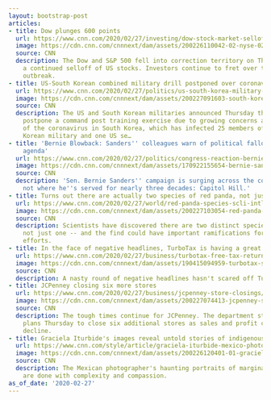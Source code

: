 ```yaml
---
layout: bootstrap-post
articles:
- title: Dow plunges 600 points
  url: https://www.cnn.com/2020/02/27/investing/dow-stock-market-selloff/index.html
  image: https://cdn.cnn.com/cnnnext/dam/assets/200226110042-02-nyse-0225-super-tease.jpg
  source: CNN
  description: The Dow and S&P 500 fell into correction territory on Thursday amid
    a continued selloff of US stocks. Investors continue to fret over the coronavirus
    outbreak.
- title: US-South Korean combined military drill postponed over coronavirus outbreak
  url: https://www.cnn.com/2020/02/27/politics/us-south-korea-military-drill-coronavirus/index.html
  image: https://cdn.cnn.com/cnnnext/dam/assets/200227091603-south-korea-united-states-military-file-super-tease.jpg
  source: CNN
  description: The US and South Korean militaries announced Thursday that they will
    postpone a command post training exercise due to growing concerns about the spread
    of the coronavirus in South Korea, which has infected 25 members of the South
    Korean military and one US se…
- title: 'Bernie Blowback: Sanders'' colleagues warn of political fallout and doomed
    agenda'
  url: https://www.cnn.com/2020/02/27/politics/congress-reaction-bernie-sanders/index.html
  image: https://cdn.cnn.com/cnnnext/dam/assets/170922155654-bernie-sanders-09-13-2017-super-tease.jpg
  source: CNN
  description: 'Sen. Bernie Sanders'' campaign is surging across the country -- but
    not where he''s served for nearly three decades: Capitol Hill.'
- title: Turns out there are actually two species of red panda, not just one
  url: https://www.cnn.com/2020/02/27/world/red-panda-species-scli-intl-scn/index.html
  image: https://cdn.cnn.com/cnnnext/dam/assets/200227103054-red-panda-stock-super-tease.jpg
  source: CNN
  description: Scientists have discovered there are two distinct species of red panda,
    not just one -- and the find could have important ramifications for conservation
    efforts.
- title: In the face of negative headlines, TurboTax is having a great start to 2020
  url: https://www.cnn.com/2020/02/27/business/turbotax-free-tax-returns/index.html
  image: https://cdn.cnn.com/cnnnext/dam/assets/190415094959-turbotax-super-tease.jpg
  source: CNN
  description: A nasty round of negative headlines hasn't scared off TurboTax's customers.
- title: JCPenney closing six more stores
  url: https://www.cnn.com/2020/02/27/business/jcpenney-store-closings/index.html
  image: https://cdn.cnn.com/cnnnext/dam/assets/200227074413-jcpenney-store-closing-file-super-tease.jpg
  source: CNN
  description: The tough times continue for JCPenney. The department store chain announced
    plans Thursday to close six additional stores as sales and profit continue to
    decline.
- title: Graciela Iturbide's images reveal untold stories of indigenous Mexico
  url: https://www.cnn.com/style/article/graciela-iturbide-mexico-photography/index.html
  image: https://cdn.cnn.com/cnnnext/dam/assets/200226120401-01-graciela-iturbide-exhibition-super-tease.jpg
  source: CNN
  description: The Mexican photographer's haunting portraits of marginalized communities
    are done with complexity and compassion.
as_of_date: '2020-02-27'
---
```


